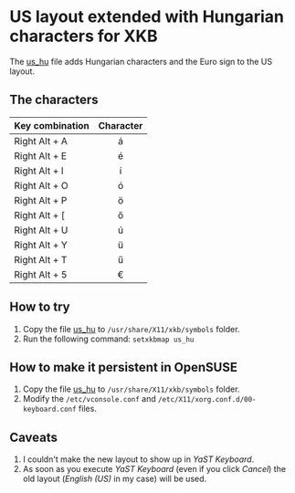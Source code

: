 # US layout extended with Hungarian characters for XKB

The [us_hu](us_hu) file adds Hungarian characters and the Euro sign to the US layout.

## The characters

| Key combination | Character |
| --------------- | :-------: |
| Right Alt + A   | á |
| Right Alt + E   | é |
| Right Alt + I   | í |
| Right Alt + O   | ó |
| Right Alt + P   | ö |
| Right Alt + [   | ő |
| Right Alt + U   | ú |
| Right Alt + Y   | ü |
| Right Alt + T   | ű |
| Right Alt + 5   | € |

## How to try

1. Copy the file [us_hu](us_hu) to `/usr/share/X11/xkb/symbols` folder.
2. Run the following command: `setxkbmap us_hu`

## How to make it persistent in OpenSUSE

1. Copy the file [us_hu](us_hu) to `/usr/share/X11/xkb/symbols` folder.
2. Modify the `/etc/vconsole.conf` and `/etc/X11/xorg.conf.d/00-keyboard.conf` files.

## Caveats

1. I couldn't make the new layout to show up in *YaST Keyboard*.
2. As soon as you execute *YaST Keyboard* (even if you click *Cancel*) the old layout (*English (US)* in my case)
will be used.
